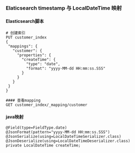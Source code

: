 ### Elaticsearch timestamp 与 LocalDateTime 映射

#### Elasticsearch脚本 
 ~~~
# 创建索引
PUT customer_index
{
  "mappings": {
    "customer": {
      "properties": {
        "createTime": {
          "type": "date", 
          "format": "yyyy-MM-dd HH:mm:ss.SSS"
        }
      }
    }
  }
}

#### 查看mapping
GET customer_index/_mapping/customer
~~~

#### java映射
~~~
@Field(type=FieldType.date)
@JsonFormat(pattern="yyyy-MM-dd HH:mm:ss.SSS")
@JsonSerialize(using=LocalDateTimeSerializer.class)
@JsonDeserialize(using=LocalDateTimeDeserializer.class)
private LocalDateTime createTime;
~~~
